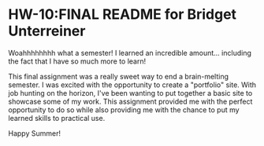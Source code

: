 # HW-10:FINAL README for Bridget Unterreiner

Woahhhhhhhh what a semester! I learned an incredible amount... including the fact that I have so much more to learn!

This final assignment was a really sweet way to end a brain-melting semester. I was excited with the opportunity to create a "portfolio" site. With job hunting on the horizon, I've been wanting to put together a basic site to showcase some of my work. This assignment provided me with the perfect opportunity to do so while also providing me with the chance to put my learned skills to practical use.  

Happy Summer!